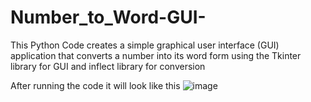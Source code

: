 # Number_to_Word-GUI-
This Python Code creates a simple graphical user interface (GUI) application 
that converts a number into its word form using the Tkinter library 
for GUI and inflect library for conversion

After running the code it will look like this
![image](https://github.com/user-attachments/assets/edd01ba4-7f59-4a53-b37e-fc52334895c5)
